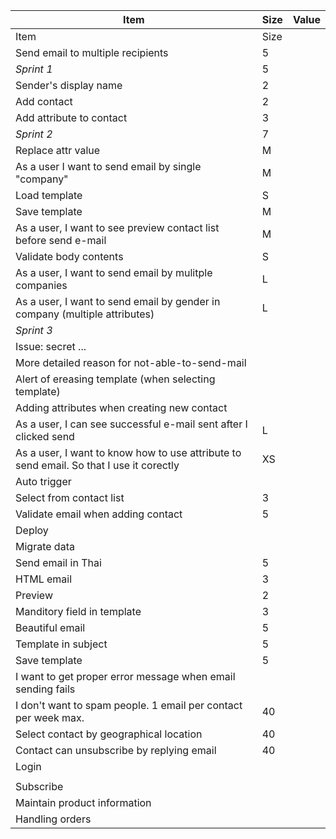 | Item                                                           | Size | Value |
|----------------------------------------------------------------|----|---|
| Item                                                                                    | Size |   |
| Send email to multiple recipients                                                       | 5    |   |
| *Sprint 1*                                                                              | 5    |   |
| Sender's display name                                                                   | 2    |   |
| Add contact                                                                             | 2    |   |
| Add attribute to contact                                                                | 3    |   |
| *Sprint 2*                                                                              | 7    |   |
| Replace attr value                                                                      | M    |   |
| As a user I want to send email by single "company"                                      | M    |   |
| Load template                                                                           | S    |   |
| Save template                                                                           | M    |   |
| As a user, I want to see preview contact list before send e-mail                        | M    |   |
| Validate body contents                                                                  | S    |   |
| As a user, I want to send email by mulitple companies                                   | L    |   |
| As a user, I want to send email by gender in company (multiple attributes)              | L    |   |
| *Sprint 3*                                                                              |      |   |
| Issue: secret ...                                                                       |      |   |
| More detailed reason for not-able-to-send-mail                                          |      |   |
| Alert of ereasing template (when selecting template)                                    |      |   |
| Adding attributes when creating new contact                                             |      |   |
| As a user, I can see successful e-mail sent after I clicked send                        | L    |   |
| As a user, I want to know how to use attribute to send email. So that I use it corectly | XS   |   |
| Auto trigger                                                                            |      |   |
| Select from contact list                                                                | 3    |   |
| Validate email when adding contact                                                      | 5    |   |
| Deploy                                                                                  |      |   |
| Migrate data                                                                            |      |   |
| Send email in Thai                                                                      | 5    |   |
| HTML email                                                                              | 3    |   |
| Preview                                                                                 | 2    |   |
| Manditory field in template                                                             | 3    |   |
| Beautiful email                                                                         | 5    |   |
| Template in subject                                                                     | 5    |   |
| Save template                                                                           | 5    |   |
| I want to get proper error message when email sending fails                             |      |   |
| I don't want to spam people. 1 email per contact per week max.                          | 40   |   |
| Select contact by geographical location                                                 | 40   |   |
| Contact can unsubscribe by replying email                                               | 40   |   |
| Login                                                                                   |      |   |
|                                                                                         |      |   |
| Subscribe                                                                               |      |   |
| Maintain product information                                                            |      |   |
| Handling orders                                                                         |      |   |
